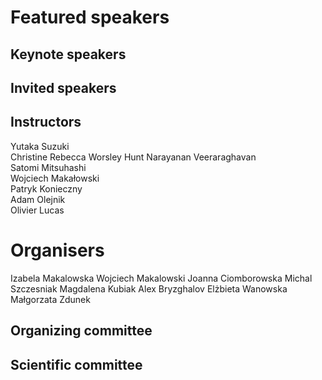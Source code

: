 # Featured speakers

## Keynote speakers


## Invited speakers


## Instructors

Yutaka Suzuki  
Christine Rebecca Worsley Hunt
Narayanan Veeraraghavan  
Satomi Mitsuhashi  
Wojciech Makałowski  
Patryk Konieczny  
Adam Olejnik  
Olivier Lucas


# Organisers

Izabela Makalowska 
Wojciech Makalowski
Joanna Ciomborowska
Michal Szczesniak 
Magdalena Kubiak
Alex Bryzghalov
Elżbieta Wanowska
Małgorzata Zdunek

## Organizing committee


## Scientific committee
